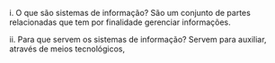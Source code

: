i. O que são sistemas de informação?
São um conjunto de partes relacionadas que tem por finalidade gerenciar informações.

ii. Para que servem os sistemas de informação?
Servem para auxiliar, através de meios tecnológicos, 
